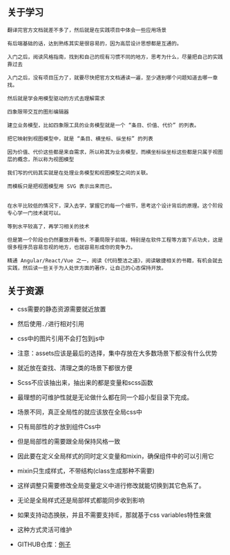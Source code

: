 ## 关于学习
```
翻译完官方文档就差不多了，然后就是在实践项目中体会一些应用场景

有后端基础的话，达到熟练其实是很容易的，因为高层设计思想都是互通的。

入门之后，阅读风格指南，找到和自己的现有习惯不同的地方，思考为什么，尽量把自己的实践靠过去

入门之后，没有项目压力了，就要尽快把官方文档通读一遍，至少遇到哪个问题知道去哪一章找。

然后就是学会用模型驱动的方式去理解需求

四象限带交互的图形编辑器

建立业务模型，比如四象限工具的业务模型就是一个 “条目、价值、代价” 的列表。

把它映射到视图模型中，就是 “条目、横坐标、纵坐标” 的列表

因为价值、代价这些都是来自需求，所以称其为业务模型，而横坐标纵坐标这些都是只属于视图层的概念，所以称为视图模型

我们写的代码其实就是在处理业务模型和视图模型之间的关联。

而模板只是把视图模型用 SVG 表示出来而已。


在水平比较低的情况下，深入去学，掌握它的每一个细节，思考这个设计背后的原理。这个阶段专心学一门技术就可以。

等到水平较高了，再学习相关的技术

但是第一个阶段也仍然要放开看书，不要局限于前端，特别是在软件工程等方面下点功夫，这是很多程序员容易忽视的地方，也就容易形成你的竞争力。

精通 Angular/React/Vue 之一，阅读《代码整洁之道》，阅读敏捷相关的书籍，有机会就去实践，然后读一些关于为人处世方面的著作，让自己的心态保持开放。

```


## 关于资源
- css需要的静态资源需要就近放置
- 然后使用`./`进行相对引用
- css中的图片引用不会打包到js中
- 注意：assets应该是最后的选择，集中存放在大多数场景下都没有什么优势
- 就近放在查找、清理之类的场景下都很方便
- Scss不应该抽出来，抽出来的都是变量和scss函数
- 最理想的可维护性就是无论做什么都在同一个超小型目录下完成。

- 场景不同，真正全局性的就应该放在全局css中
- 只有局部性的才放到组件Css中
- 但是局部性的需要跟全局保持风格一致
- 因此要在定义全局样式的同时定义变量和mixin，确保组件中的可以引用它
- mixin只生成样式，不带结构(class生成那种不需要)
- 这样调整只需要修改全局变量定义中进行修改就能切换到其它色系了。
- 无论是全局样式还是局部样式都能同步收到影响
- 如果支持动态换肤，并且不需要支持IE，那就基于css variables特性来做
- 这种方式灵活可维护
- GITHUB仓库：[例子](https://github.com/zhaosiyang/angular-dynamic-theme-example)

